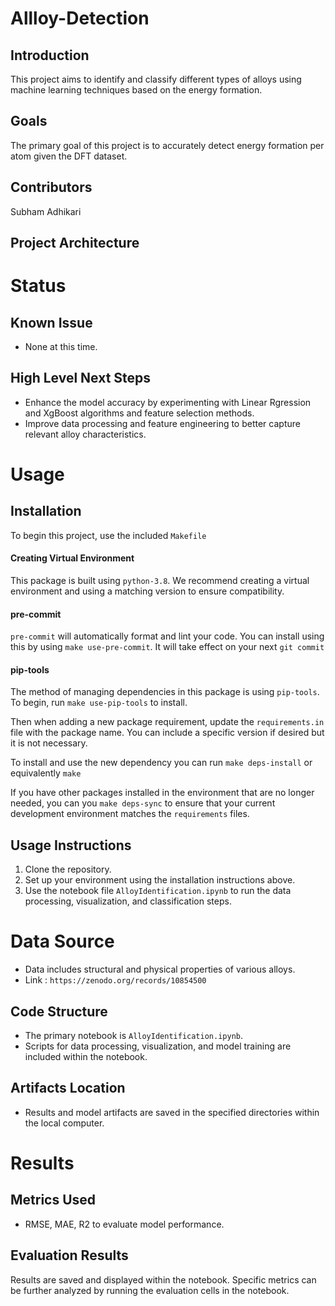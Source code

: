 # Allloy-Detection

## Introduction
This project aims to identify and classify different types of alloys using machine learning techniques based on the energy formation.

## Goals
The primary goal of this project is to accurately detect energy formation per atom given the DFT dataset.

## Contributors
Subham Adhikari

## Project Architecture


# Status
## Known Issue
- None at this time.

## High Level Next Steps
- Enhance the model accuracy by experimenting with Linear Rgression and XgBoost algorithms and feature selection methods.
- Improve data processing and feature engineering to better capture relevant alloy characteristics.


# Usage
## Installation
To begin this project, use the included `Makefile`

#### Creating Virtual Environment

This package is built using `python-3.8`. 
We recommend creating a virtual environment and using a matching version to ensure compatibility.

#### pre-commit

`pre-commit` will automatically format and lint your code. You can install using this by using
`make use-pre-commit`. It will take effect on your next `git commit`

#### pip-tools

The method of managing dependencies in this package is using `pip-tools`. To begin, run `make use-pip-tools` to install. 

Then when adding a new package requirement, update the `requirements.in` file with 
the package name. You can include a specific version if desired but it is not necessary. 

To install and use the new dependency you can run `make deps-install` or equivalently `make`

If you have other packages installed in the environment that are no longer needed, you can you `make deps-sync` to ensure that your current development environment matches the `requirements` files. 

## Usage Instructions
1. Clone the repository.
2. Set up your environment using the installation instructions above.
3. Use the notebook file `AlloyIdentification.ipynb` to run the data processing, visualization, and classification steps.


# Data Source
- Data includes structural and physical properties of various alloys.
- Link : `https://zenodo.org/records/10854500`

## Code Structure
- The primary notebook is `AlloyIdentification.ipynb`.
- Scripts for data processing, visualization, and model training are included within the notebook.

## Artifacts Location
- Results and model artifacts are saved in the specified directories within the local computer.

# Results
## Metrics Used
- RMSE, MAE, R2 to evaluate model performance.

## Evaluation Results
Results are saved and displayed within the notebook. Specific metrics can be further analyzed by running the evaluation cells in the notebook.
